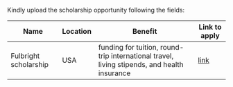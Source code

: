 Kindly upload the scholarship opportunity following the fields:


| Name  | Location  | Benefit  | Link to apply  |
| ------------- | ------------- | ------------- | ------------- |
| Fulbright scholarship  | USA  | funding for tuition, round-trip international travel, living stipends, and health insurance | [link](https://iq.usembassy.gov/announcing-the-fulbright-foreign-student-program-for-2024-2025/#:~:text=The%20Fulbright%20scholarship%20will%20fund,medicine%20and%20other%20clinical%20studies)
